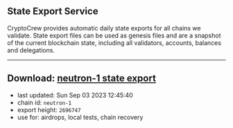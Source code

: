 ## State Export Service
CryptoCrew provides automatic daily state exports for all chains we validate. State export files can be used as genesis files and are a snapshot of the current blockchain state, including all validators, accounts, balances and delegations.

---
**Download: [neutron-1 state export](https://dl.ccvalidators.com/SERVICE/neutron/neutron-1_export_2696747.json)**
---

- last updated: Sun Sep 03 2023 12:45:40
- chain id: `neutron-1`
- export height: `2696747`
- use for: airdrops, local tests, chain recovery
